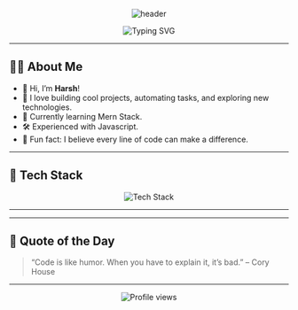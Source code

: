 <!-- Profile README for Harsh266/Harsh266 -->

<!-- Banner -->
<p align="center">
  <img src="https://capsule-render.vercel.app/api?type=waving&color=1ED9A4&height=200&section=header&text=Hi%20there!%20I'm%20Harsh%20👋%20%7C%20Developer%20💻%20%26%20Designer%20🎨&fontSize=30&fontColor=ffffff&fontAlign=50" alt="header" />
</p>

<!-- Typing Animation -->
<p align="center">
  <img src="https://readme-typing-svg.demolab.com?font=Fira+Code&weight=500&size=22&pause=1000&color=1ED9A4&center=true&vCenter=true&width=600&lines=Welcome+to+my+GitHub+Profile!;MERN+Stack+Developer+💻+%7C+UI+Designer+🎨;Passionate+about+AI+and+Automation+🤖;Currently+Exploring+Data+Science+📊;Let%27s+Collaborate+and+Build+Something+Awesome!+🚀" alt="Typing SVG" />
</p>

---

## 🙋‍♂️ About Me

- 👋 Hi, I’m **Harsh**!
- 🚀 I love building cool projects, automating tasks, and exploring new technologies.
- 🌱 Currently learning Mern Stack.
- 🛠️ Experienced with Javascript.
- 🎯 Fun fact: I believe every line of code can make a difference.

---

## 🔧 Tech Stack

<p align="center">
  <!-- Add/Remove icons as per your skills -->
  <img src="https://skillicons.dev/icons?i=python,js,html,css,react,nodejs,expressjs,git,github,vscode,php,mongodb" alt="Tech Stack" />
</p>

---

---

## 📢 Quote of the Day

> “Code is like humor. When you have to explain it, it’s bad.” – Cory House

---

<p align="center">
  <img src="https://komarev.com/ghpvc/?username=Harsh266&style=flat-square&color=blue" alt="Profile views" />
</p>

<!-- Feel free to customize further! -->
